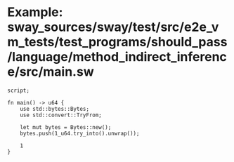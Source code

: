 # Example: sway_sources/sway/test/src/e2e_vm_tests/test_programs/should_pass/language/method_indirect_inference/src/main.sw

```sway
script;

fn main() -> u64 {
    use std::bytes::Bytes;
    use std::convert::TryFrom;
    
    let mut bytes = Bytes::new();
    bytes.push(1_u64.try_into().unwrap());

    1
}

```
